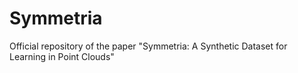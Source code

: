 # Symmetria
Official repository of the paper "Symmetria: A Synthetic Dataset for Learning in Point Clouds"
